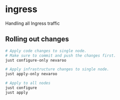 # ingress

Handling all Ingress traffic

## Rolling out changes

```sh
# Apply code changes to single node.
# Make sure to commit and push the changes first.
just configure-only nevaroo

# Apply infrastructure changes to single node.
just apply-only nevaroo

# Apply to all nodes
just configure
just apply
```